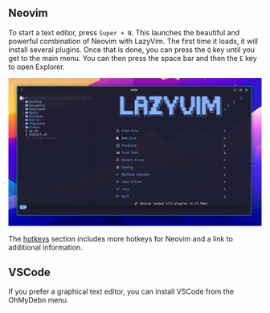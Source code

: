 ## Neovim

To start a text editor, press `Super + N`. This launches the beautiful and powerful combination of Neovim with LazyVim. The first time it loads, it will install several plugins. Once that is done, you can press the `Q` key until you get to the main menu. You can then press the space bar and then the `E` key to open Explorer.

![OhMyDebn Neovim screenshot](https://raw.githubusercontent.com/dougburks/ohmydebn-docs/refs/heads/main/images/ohmydebn-neovim.png)

The [hotkeys](hotkeys.md) section includes more hotkeys for Neovim and a link to additional information.

## VSCode

If you prefer a graphical text editor, you can install VSCode from the OhMyDebn menu.
